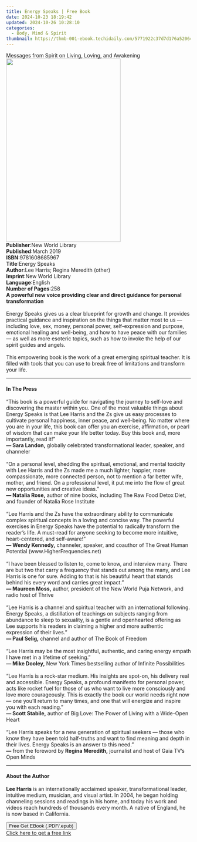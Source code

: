```yaml
---
title: Energy Speaks | Free Book
date: 2024-10-23 18:19:42
updated: 2024-10-26 10:28:10
categories:
  - Body, Mind & Spirit
thumbnail: https://thmb-001-ebook.techidaily.com/5771922c37d7d176a52064a1cb3a73968241ab39e2e63a46c0259ccc5376aa62.jpg
---
```

<main id="book-container">
  <div class="flex flex-col">
    <div class="book-brief flex-1 py-6 px-4 sm:p-6 md:py-10 md:px-8">
      <!-- brief-->
      <div class="book-brief-main">
        Messages from Spirit on Living, Loving, and Awakening
      </div>
    </div>
    <div
      class="book-meta-info flex-1 grid gap-4 col-start-1 col-end-3 row-start-1 sm:mb-6 sm:grid-cols-4 lg:gap-6 lg:col-start-2 lg:row-end-6 lg:row-span-6 lg:mb-0"
    >
      <div
        class="book-meta-info-left place-content-center mt-4 p-4 text-sm leading-6 col-start-2 col-span-2 dark:text-slate-400"
      >
        <img
          class="w-full h-500 object-cover rounded-lg sm:h-255 sm:col-span-2 lg:col-span-full"
          src="https://img-001-ebook.techidaily.com/4012849600a68d5034131882eb461c3d022d36d244cbe0c785401fa480965521.jpg"
          alt=""
          width="312"
          height="500"
        />
      </div>
      <div
        class="book-meta-info-right mt-2 col-start-1 row-start-2 col-span-3 self-center"
      >
        <!-- meta data  -->
        <div class="flex flex-col px-4 md:px-8">
          <div class="flex-1">
            <strong>Publisher</strong>:<span class="px-2"
              >New World Library</span
            >
          </div>
          <div class="flex-1">
            <strong>Published</strong>:<span class="px-2">March 2019</span>
          </div>
          <div class="flex-1">
            <strong>ISBN</strong>:<span class="px-2">9781608685967</span>
          </div>
          <div class="flex-1">
            <strong>Title</strong>:<span class="px-2">Energy Speaks</span>
          </div>
          <div class="flex-1">
            <strong>Author</strong>:<span class="px-2"
              >Lee Harris; Regina Meredith (other)</span
            >
          </div>
          <div class="flex-1">
            <strong>Imprint</strong>:<span class="px-2">New World Library</span>
          </div>
          <div class="flex-1">
            <strong>Language</strong>:<span class="px-2">English</span>
          </div>
          <div class="flex-1">
            <strong>Number of Pages</strong>:<span class="px-2">258</span>
          </div>
        </div>
      </div>
    </div>
    <div class="book-description flex-1 py-6 px-4 sm:p-6 md:py-10 md:px-8">
      <div class="book-description-main">
        <div accordion-content="" id="description">
          <strong
            >A powerful new voice providing clear and direct guidance for
            personal transformation<br /></strong
          ><br />
          Energy Speaks gives us a clear blueprint for growth and change. It
          provides practical guidance and inspiration on the things that matter
          most to us — including love, sex, money, personal power,
          self-expression and purpose, emotional healing and well-being, and how
          to have peace with our families — as well as more esoteric topics,
          such as how to invoke the help of our spirit guides and angels.<br />
          <br />
          This empowering book is the work of a great emerging spiritual
          teacher. It is filled with tools that you can use to break free of
          limitations and transform your life.
        </div>
      </div>
    </div>
    <div class="book-excerpts flex-1 py-6 px-4 sm:p-6 md:py-10 md:px-8">
      <!-- excerpts-->
      <div class="book-excerpts-main">
        <hr />
        <h4 class="placeholder placeholder-heading">
          <span>In The Press</span>
        </h4>
        <p>
          “This book is a powerful guide for navigating the journey to self-love
          and discovering the master within you. One of the most valuable things
          about Energy Speaks is that Lee Harris and the Zs give us easy
          processes to cultivate personal happiness, inner peace, and
          well-being. No matter where you are in your life, this book can offer
          you an exercise, affirmation, or pearl of wisdom that can make your
          life better today. Buy this book and, more importantly, read it!”<br />
          <strong>— Sara Landon,</strong> globally celebrated transformational
          leader, speaker, and channeler<br />
          <br />
          “On a personal level, shedding the spiritual, emotional, and mental
          toxicity with Lee Harris and the Zs made me a much lighter, happier,
          more compassionate, more connected person, not to mention a far better
          wife, mother, and friend. On a professional level, it put me into the
          flow of great new opportunities and creative ideas.”<br />
          <strong>— Natalia Rose,</strong> author of nine books, including The
          Raw Food Detox Diet, and founder of Natalia Rose Institute<br />
          <br />
          “Lee Harris and the Zs have the extraordinary ability to communicate
          complex spiritual concepts in a loving and concise way. The powerful
          exercises in Energy Speaks have the potential to radically transform
          the reader’s life. A must-read for anyone seeking to become more
          intuitive, heart-centered, and self-aware!”<br />
          <strong>— Wendy Kennedy,</strong> channeler, speaker, and coauthor of
          The Great Human Potential (www.HigherFrequencies.net)<br />
          <br />
          “I have been blessed to listen to, come to know, and interview many.
          There are but two that carry a frequency that stands out among the
          many, and Lee Harris is one for sure. Adding to that is his beautiful
          heart that stands behind his every word and carries great impact.”<br />
          <strong>— Maureen Moss,</strong> author, president of the New World
          Puja Network, and radio host of Thrive<br />
          <br />
          “Lee Harris is a channel and spiritual teacher with an international
          following. Energy Speaks, a distillation of teachings on subjects
          ranging from abundance to sleep to sexuality, is a gentle and
          openhearted offering as Lee supports his readers in claiming a higher
          and more authentic expression of their lives.”<br />
          <strong>— Paul Selig,</strong> channel and author of The Book of
          Freedom<br />
          <br />
          “Lee Harris may be the most insightful, authentic, and caring energy
          empath I have met in a lifetime of seeking.”<br />
          <strong>— Mike Dooley,</strong> New York Times bestselling author of
          Infinite Possibilities<br />
          <br />
          “Lee Harris is a rock-star medium. His insights are spot-on, his
          delivery real and accessible. Energy Speaks, a profound manifesto for
          personal power, acts like rocket fuel for those of us who want to live
          more consciously and love more courageously. This is exactly the book
          our world needs right now — one you’ll return to many times, and one
          that will energize and inspire you with each reading.”<br />
          <strong>— Scott Stabile,</strong> author of Big Love: The Power of
          Living with a Wide-Open Heart<br />
          <br />
          “Lee Harris speaks for a new generation of spiritual seekers — those
          who know they have been told half-truths and want to find meaning and
          depth in their lives. Energy Speaks is an answer to this need.”<br />
          <strong>—</strong> from the foreword by
          <strong>Regina Meredith</strong><strong>,</strong> journalist and host
          of Gaia TV’s Open Minds
        </p>
      </div>
    </div>
    <div class="book-about-author flex-1 py-6 px-4 sm:p-6 md:py-10 md:px-8">
      <!-- about author-->
      <div class="book-main-author-main">
        <hr />
        <h4 class="placeholder placeholder-heading">
          <span>About the Author</span>
        </h4>
        <p>
          <strong>Lee Harris </strong>is an internationally acclaimed speaker,
          transformational leader, intuitive medium, musician, and visual
          artist. In 2004, he began holding channeling sessions and readings in
          his home, and today his work and videos reach hundreds of thousands
          every month. A native of England, he is now based in California.
        </p>
      </div>
    </div>
    <div class="book-free-get flex-1 py-6 px-4 sm:p-6 md:py-10 md:px-8">
      <button
        id="btn-free-get"
        class="bg-blue-500 hover:bg-blue-700 text-white font-bold py-2 px-4 rounded"
      >
        Free Get EBook (.PDF/.epub)
      </button>
      <div id="countdown-display" class="px-2 text-lg mt-2"></div>
      <a
        id="free-link"
        class="hidden bg-blue-500 hover:bg-blue-700 text-white font-bold py-2 px-4 rounded"
        href="https://www.ebooks.com/en-us/book/209613092/energy-speaks/lee-harris/"
        target="_blank"
        >Click here to get a free link</a
      >
    </div>
    <script>
      let countdownTime = 0;
      let countdownInterval = null;
      document
        .getElementById('btn-free-get')
        .addEventListener('click', startCountdown);
      function startCountdown() {
        countdownTime = new Date().getTime() + 60000 * 3;
        countdownInterval = setInterval(updateCountdown, 1000);
        document.getElementById('btn-free-get').disabled = true;
        document
          .getElementById('btn-free-get')
          .classList.add('bg-gray-500', 'cursor-not-allowed');
      }
      function updateCountdown() {
        let currentTime = new Date().getTime();
        let timeLeft = countdownTime - currentTime;
        let secondsLeft = Math.floor(timeLeft / 1000);
        document.getElementById('countdown-display').innerHTML =
          `Remaining time: ${secondsLeft} seconds.`;
        if (secondsLeft <= 0) {
          clearInterval(countdownInterval);
          document.getElementById('btn-free-get').classList.add('hidden');
          document.getElementById('free-link').classList.remove('hidden');
          document.getElementById('countdown-display').innerHTML = '';
        }
      }
    </script>
  </div>
</main>
